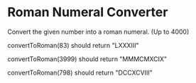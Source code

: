 # Roman Numeral Converter

Convert the given number into a roman numeral. (Up to 4000)

convertToRoman(83) should return "LXXXIII"

convertToRoman(3999) should return "MMMCMXCIX"

convertToRoman(798) should return "DCCXCVIII"